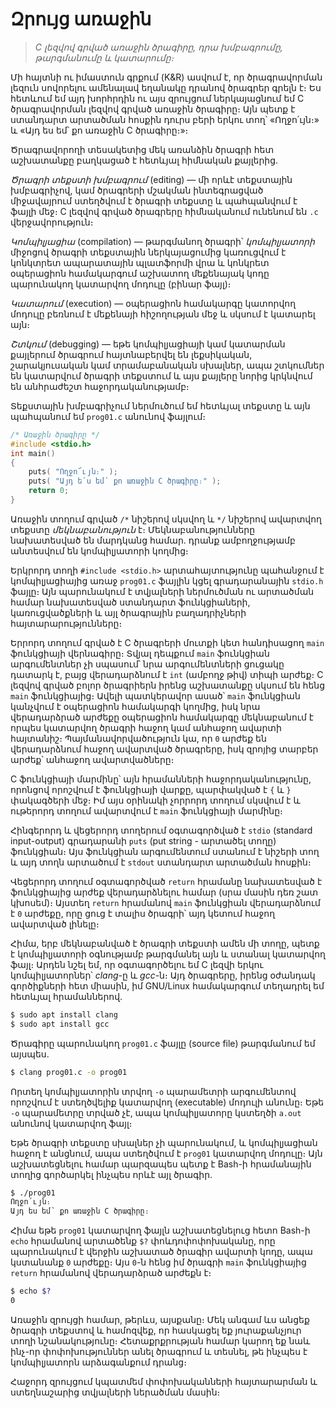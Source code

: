 # Զրույց առաջին

> _C լեզվով գրված առաջին ծրագիրը, դրա խմբագրումը, թարգմանումը և կատարումը։_

Մի հայտնի ու իմաստուն գրքում (K&R) ասվում է, որ ծրագրավորման լեզուն սովորելու ամենալավ եղանակը դրանով ծրագրեր գրելն է։ Ես հետևում եմ այդ խորհրդին ու այս զրույցում ներկայացնում եմ C ծրագրավորման լեզվով գրված առաջին ծրագիրը։ Այն պետք է ստանդարտ արտածման հոսքին դուրս բերի երկու տող՝ «Ողջո՛ւյն։» և «Այդ ես եմ՝ քո առաջին C ծրագիրը։»։

Ծրագրավորողի տեսակետից մեկ առանձին ծրագրի հետ աշխատանքը բաղկացած է հետևյալ հիմնական քայլերից․

_Ծրագրի տեքստի խմբագրում_ (editing) ― մի որևէ տեքստային խմբագրիչով, կամ ծրագրերի մշակման ինտեգրացված միջավայրում ստեղծվում է ծրագրի տեքստը և պահպանվում է ֆայլի մեջ։ C լեզվով գրված ծրագրերը հիմնականում ունենում են `.c` վերջավորություն։

_Կոմպիլյացիա_ (compilation) ― թարգմանող ծրագրի՝ _կոմպիլյատորի_ միջոցով ծրագրի տեքստային ներկայացումից կառուցվում է կոնկտրետ ապարատային պլատֆորմի վրա և կոնկրետ օպերացիոն համակարգում աշխատող մեքենայակ կոդը պարունակող կատարվող մոդուլը (բինար ֆայլ)։

_Կատարում_ (execution) ― օպերացիոն համակարգը կատորվող մոդուլը բեռնում է մեքենայի հիշողության մեջ և սկսում է կատարել այն։

_Շտկում_ (debugging) ― եթե կոմպիլյացիայի կամ կատարման քայլերում ծրագրում հայտնաբերվել են լեքսիկական, շարակյուսական կամ տրամաբանական սխալներ,  ապա շտկումներ են կատարվում ծրագրի տեքստում և այս քայլերը նորից կրկնվում են անհրաժեշտ հաջորդականությամբ։

Տեքստային խմբագրիչում ներմուծում եմ հետևյալ տեքստը և այն պահպանում եմ `prog01.c` անունով ֆայլում։

```c
/* Առաջին ծրագիրը */
#include <stdio.h>
int main()
{
    puts( "Ողջո՜ւյն։" );
    puts( "Այդ ե՛ս եմ՝ քո առաջին C ծրագիրը։" );
    return 0;
}
```

Առաջին տողում գրված `/*` նիշերով սկսվող և `*/` նիշերով ավարտվող տեքստը _մեկնաբանություն_ է։ Մեկնաբանությունները նախատեսված են մարդկանց համար․ դրանք ամբողջությամբ անտեսվում են կոմպիլյատորի կողմից։

Երկրորդ տողի `#include <stdio.h>` արտահայտությունը պահանջում է կոմպիլյացիայից առաջ `prog01.c` ֆայլին կցել գրադարանային `stdio.h` ֆայլը։ Այն պարունակում է տվյալների ներմուծման ու արտածման համար նախատեսված ստանդարտ ֆունկցիաների, կառուցվածքների և այլ ծրագրային բաղադրիչների հայտարարությունները։

Երրորդ տողում գրված է C ծրագրերի մուտքի կետ հանդիսացող `main` ֆունկցիայի վերնագիրը։ Տվյալ դեպքում `main` ֆունկցիան արգումենտներ չի սպասում՝ նրա արգումենտների ցուցակը դատարկ է, բայց վերադարձնում է `int` (ամբողջ թիվ) տիպի արժեք։ C լեզվով գրված բոլոր ծրագրիերն իրենց աշխատանքը սկսում են հենց `main` ֆունկցիայից։ Ավելի պատկերավոր ասած՝ `main` ֆունկցիան կանչվում է օպերացիոն համակարգի կողմից, իսկ նրա վերադարձրած արժեքը օպերացիոն համակարգը մեկնաբանում է որպես կատարվող ծրագրի հաջող կամ անհաջող ավարտի հայտանիշ։ Պայմանավորվածություն կա, որ `0` արժեք են վերադարձնում հաջող ավարտված ծրագրերը, իսկ զրոյից տարբեր արժեք՝ անհաջող ավարտվածները։

C ֆունկցիայի մարմինը՝ այն հրամանների հաջորդականությունը, որոնցով որոշվում է ֆունկցիայի վարքը, պարփակված է `{` և `}` փակագծերի մեջ։ Իմ այս օրինակի չորրորդ տողում սկսվում է և ութերորդ տողում ավարտվում է `main` ֆունկցիայի մարմինը։

Հինգերորդ և վեցերորդ տողերում օգտագործված է `stdio` (standard input-output) գրադարանի `puts` (put string - արտածել տողը) ֆունկցիան։ Այս ֆունկցիան արգումենտում ստանում է նիշերի տող և այդ տողն արտածում է `stdout` ստանդարտ արտածման հոսքին։

Վեցերորդ տողում օգտագործված `return` հրամանը նախատեսված է ֆունկցիայից արժեք վերադարձնելու համար (սրա մասին դեռ շատ կխոսեմ)։ Այստեղ `return` հրամանով `main` ֆունկցիան վերադարձնում է `0` արժեքը, որը ցուց է տալիս ծրագրի՝ այդ կետում հաջող ավարտված լինելը։

Հիմա, երբ մեկնաբանված է ծրագրի տեքստի ամեն մի տողը, պետք է կոմպիլյատորի օգնությամբ թարգմանել այն և ստանալ կատարվող ֆայլ։ Արդեն նշել եմ, որ օգտագործելու եմ C լեզվի երկու կոմպիլյատորներ՝ _clang_-ը և _gcc_-ն։ Այդ ծրագրերը, իրենց օժանդակ գործիքների հետ միասին, իմ GNU/Linux համակարգում տեղադրել եմ հետևյալ հրամաններով.

```bash
$ sudo apt install clang
$ sudo apt install gcc
```

Ծրագիրը պարունակող `prog01.c` ֆայլը (source file) թարգմանում եմ այսպես.

```bash
$ clang prog01.c -o prog01
```

Որտեղ կոմպիլյատորին տրվող `-o` պարամետրի արգումենտով որոշվում է ստեղծվելիք կատարվող (executable) մոդուլի անունը։ Եթե `-o` պարամետրը տրված չէ, ապա կոմպիլյատորը կստեղծի `a.out` անունով կատարվող ֆայլ։

Եթե ծրագրի տեքստը սխալներ չի պարունակում, և կոմպիլյացիան հաջող է անցնում, ապա ստեղծվում է `prog01` կատարվող մոդուլը։ Այն աշխատեցնելու համար պարզապես պետք է Bash-ի հրամանային տողից գործարկել ինչպես որևէ այլ ծրագիր.

```bash
$ ./prog01
Ողջո՛ւյն։
Այդ ես եմ՝ քո առաջին C ծրագիրը։
```

Հիմա եթե `prog01` կատարվող ֆայլն աշխատեցնելուց հետո Bash-ի `echo` հրամանով արտածենք `$?` փոևդոփոփոխականը, որը պարունակում է վերջին աշխատած ծրագիր ավարտի կոդը, ապա կստանանք `0` արժեքը։ Այս `0`-ն հենց իմ ծրագրի `main` ֆունկցիայից `return` հրամանով վերադարձրած արժեքն է։

```bash
$ echo $?
0
```

Առաջին զրույցի համար, թերևս, այսքանը։ Մեկ անգամ ևս անցեք ծրագրի տեքստով և համոզվեք, որ հասկացել եք յուրաքանչյուր տողի նշանակությունը։ Հետաքրքրության համար կարող եք նաև ինչ-որ փոփոխություններ անել ծրագրում և տեսնել, թե ինչպես է կոմպիլյատորն արձագանքում դրանց։

Հաջորդ զրույցում կպատմեմ փոփոխականների հայտարարման և ստեղնաշարից տվյալների ներածման մասին։
